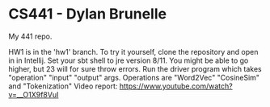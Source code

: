 # CS441 - Dylan Brunelle

My 441 repo. 

HW1 is in the 'hw1' branch. To try it yourself, clone the repository and open in in Intellij. Set your sbt shell to jre version 8/11.
You might be able to go higher, but 23 will for sure throw errors.
Run the driver program which takes "operation" "input" "output" args. Operations are "Word2Vec" "CosineSim" and "Tokenization"
Video report: https://www.youtube.com/watch?v=__O1X9f8VuI
